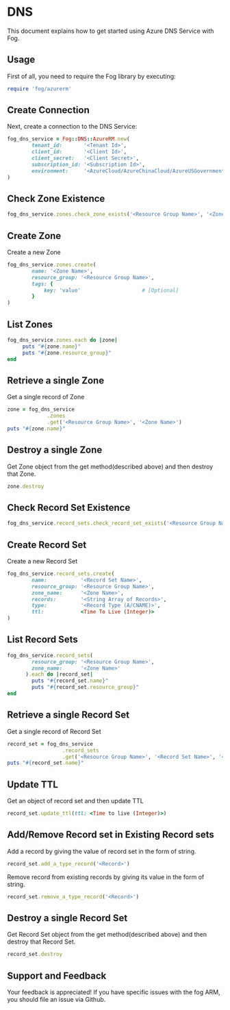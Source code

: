 # DNS

This document explains how to get started using Azure DNS Service with Fog.

## Usage

First of all, you need to require the Fog library by executing:

```ruby
require 'fog/azurerm'
```

## Create Connection

Next, create a connection to the DNS Service:

```ruby
fog_dns_service = Fog::DNS::AzureRM.new(
        tenant_id:       '<Tenant Id>',                                                           # Tenant Id of Azure Active Directory Application
        client_id:       '<Client Id>',                                                           # Client Id of Azure Active Directory Application
        client_secret:   '<Client Secret>',                                                       # Client Secret of Azure Active Directory Application
        subscription_id: '<Subscription Id>',                                                     # Subscription Id of an Azure Account
        environment:     '<AzureCloud/AzureChinaCloud/AzureUSGovernment/AzureGermanCloud>'        # Azure cloud environment. Default is AzureCloud.
)
```

## Check Zone Existence

```ruby
fog_dns_service.zones.check_zone_exists('<Resource Group Name>', '<Zone Name>')
```

## Create Zone

Create a new Zone

```ruby
fog_dns_service.zones.create(
        name: '<Zone Name>',
        resource_group: '<Resource Group Name>',
        tags: {
            key: 'value'                    # [Optional]
        }
)
```
## List Zones

```ruby
fog_dns_service.zones.each do |zone|
     puts "#{zone.name}"
     puts "#{zone.resource_group}"
end
```

## Retrieve a single Zone

Get a single record of Zone

```ruby
zone = fog_dns_service
             .zones
             .get('<Resource Group Name>', '<Zone Name>')
puts "#{zone.name}"
```

## Destroy a single Zone

Get Zone object from the get method(described above) and then destroy that Zone.

```ruby
zone.destroy
```

## Check Record Set Existence

```ruby
fog_dns_service.record_sets.check_record_set_exists('<Resource Group Name>', '<Record Set Name>', '<Zone Name>', '<Record Type(A/CNAME)>')
```

## Create Record Set

Create a new Record Set

```ruby
fog_dns_service.record_sets.create(
        name:           '<Record Set Name>',
        resource_group: '<Resource Group Name>',
        zone_name:      '<Zone Name>',
        records:        '<String Array of Records>',
        type:           '<Record Type (A/CNAME)>',
        ttl:            <Time To Live (Integer)>
)
```

## List Record Sets

```ruby
fog_dns_service.record_sets(
        resource_group: '<Resource Group Name>',
        zone_name:      '<Zone Name>'
      ).each do |record_set|
        puts "#{record_set.name}"
        puts "#{record_set.resource_group}"
end
```

## Retrieve a single Record Set

Get a single record of Record Set

```ruby
record_set = fog_dns_service
                  .record_sets
                  .get('<Resource Group Name>', '<Record Set Name>', '<Zone Name>', '<Record Type>')
puts "#{record_set.name}"
```

## Update TTL

Get an object of record set and then update TTL 

```ruby
record_set.update_ttl(ttl: <Time to live (Integer)>)
```

## Add/Remove Record set in Existing Record sets

Add a record by giving the value of record set in the form of string.

```ruby
record_set.add_a_type_record('<Record>')
```

Remove record from existing records by giving its value in the form of string.

```ruby
record_set.remove_a_type_record('<Record>')
```

## Destroy a single Record Set

Get Record Set object from the get method(described above) and then destroy that Record Set.

```ruby
record_set.destroy
```

## Support and Feedback
Your feedback is appreciated! If you have specific issues with the fog ARM, you should file an issue via Github.
